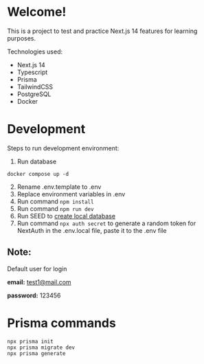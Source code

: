 # Welcome!

This is a project to test and practice Next.js 14 features for learning purposes. 

Technologies used:

- Next.js 14
- Typescript
- Prisma
- TailwindCSS
- PostgreSQL
- Docker

# Development

Steps to run development environment:

1. Run database
```
docker compose up -d
```
2. Rename .env.template to .env
3. Replace environment variables in .env
4. Run command ```npm install```
5. Run command ```npm run dev```
4. Run SEED to [create local database](localhost:3000/api/seed)
6. Run command ```npx auth secret``` to generate a random token for NextAuth in the .env.local file, paste it to the .env file

## Note:

Default user for login


__email:__ test1@mail.com

__password:__ 123456

# Prisma commands
```
npx prisma init
npx prisma migrate dev
npx prisma generate
```